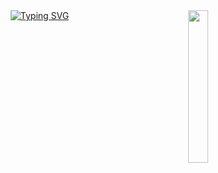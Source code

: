 <div align="center">
<img src="https://i.ibb.co/7d0WB1KT/3c65325f83c1.jpg" width="25%" align="right" />
<a href="https://git.io/typing-svg"><img src="https://readme-typing-svg.demolab.com?font=Fira+Code&weight=600&duration=3000&pause=1000&color=2B4DFF&width=435&lines=05chan%2C+inspired+by+2chan%2F4chan.;a.k.a+project+05" alt="Typing SVG" /></a>
<br><br>
<pre>
  
</pre>
<br><br>
<br><br><br>
    
</div>
